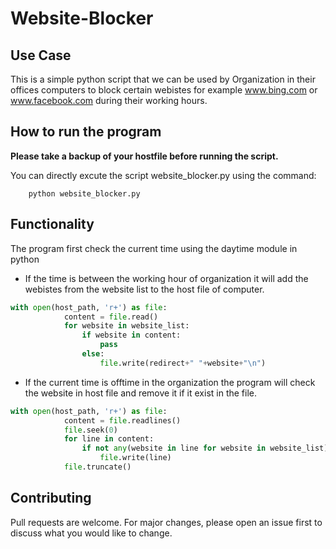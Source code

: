 # Website-Blocker

## Use Case
This is a simple python script that we can be used by Organization in their offices computers to block certain webistes for example www.bing.com or www.facebook.com during their working hours.

## How to run the program
**Please take a backup of your hostfile before running the script.**

You can directly excute the script website_blocker.py using the command:
```
	python website_blocker.py
```

## Functionality

The program first check the current time using the daytime module in python

* If the time is between the working hour of organization it will add the webistes from the website list to the host file of computer.

```python
with open(host_path, 'r+') as file:
            content = file.read()
            for website in website_list:
                if website in content:
                    pass
                else:
                    file.write(redirect+" "+website+"\n")

```


* If the current time is offtime in the organization the program will check the website in host file and remove it if it exist in the file.

```python
with open(host_path, 'r+') as file:
            content = file.readlines()
            file.seek(0)
            for line in content:
                if not any(website in line for website in website_list):
                    file.write(line)
            file.truncate()

```

## Contributing 
Pull requests are welcome. For major changes, please open an issue first to discuss what you would like to change.




